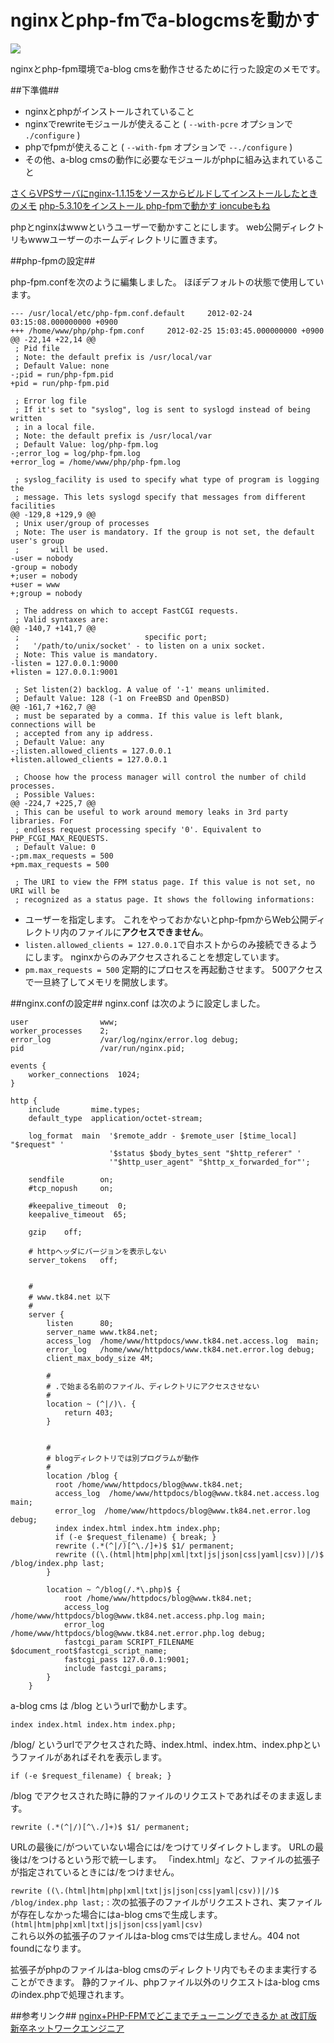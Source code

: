 # nginxとphp-fmでa-blogcmsを動かす

![](http://evernote.tk84.net/shard/s8/res/b7102304-d3de-4c1b-b2f6-181c9e6d123f/4f4b517c6606a.jpeg)

nginxとphp-fpm環境でa-blog cmsを動作させるために行った設定のメモです。

##下準備##
- nginxとphpがインストールされていること
- nginxでrewriteモジュールが使えること ( `--with-pcre` オプションで `./configure` )
- phpでfpmが使えること ( `--with-fpm` オプションで `--./configure` )
- その他、a-blog cmsの動作に必要なモジュールがphpに組み込まれていること

>
[さくらVPSサーバにnginx-1.1.15をソースからビルドしてインストールしたときのメモ](http://www.tk84.net/blog/%E3%81%95%E3%81%8F%E3%82%89VPS%E3%82%B5%E3%83%BC%E3%83%90%E3%81%ABnginx-1.1.15%E3%82%92%E3%82%BD%E3%83%BC%E3%82%B9%E3%81%8B%E3%82%89%E3%83%93%E3%83%AB%E3%83%89%E3%81%97%E3%81%A6%E3%82%A4%E3%83%B3%E3%82%B9%E3%83%88%E3%83%BC%E3%83%AB%E3%81%97%E3%81%9F%E3%81%A8%E3%81%8D%E3%81%AE%E3%83%A1%E3%83%A2/)
[php-5.3.10をインストール php-fpmで動かす ioncubeもね](http://www.tk84.net/blog/php-5.3.10%E3%82%92%E3%82%A4%E3%83%B3%E3%82%B9%E3%83%88%E3%83%BC%E3%83%AB%20php-fpm%E3%81%A7%E5%8B%95%E3%81%8B%E3%81%99%20ioncube%E3%82%82%E3%81%AD/)

phpとnginxはwwwというユーザーで動かすことにします。
web公開ディレクトリもwwwユーザーのホームディレクトリに置きます。

##php-fpmの設定##

php-fpm.confを次のように編集しました。
ほぼデフォルトの状態で使用しています。

    --- /usr/local/etc/php-fpm.conf.default     2012-02-24 03:15:08.000000000 +0900
    +++ /home/www/php/php-fpm.conf     2012-02-25 15:03:45.000000000 +0900
    @@ -22,14 +22,14 @@
     ; Pid file
     ; Note: the default prefix is /usr/local/var
     ; Default Value: none
    -;pid = run/php-fpm.pid
    +pid = run/php-fpm.pid
    
     ; Error log file
     ; If it's set to "syslog", log is sent to syslogd instead of being written
     ; in a local file.
     ; Note: the default prefix is /usr/local/var
     ; Default Value: log/php-fpm.log
    -;error_log = log/php-fpm.log
    +error_log = /home/www/php/php-fpm.log
    
     ; syslog_facility is used to specify what type of program is logging the
     ; message. This lets syslogd specify that messages from different facilities
    @@ -129,8 +129,9 @@
     ; Unix user/group of processes
     ; Note: The user is mandatory. If the group is not set, the default user's group
     ;       will be used.
    -user = nobody
    -group = nobody
    +;user = nobody
    +user = www
    +;group = nobody
    
     ; The address on which to accept FastCGI requests.
     ; Valid syntaxes are:
    @@ -140,7 +141,7 @@
     ;                            specific port;
     ;   '/path/to/unix/socket' - to listen on a unix socket.
     ; Note: This value is mandatory.
    -listen = 127.0.0.1:9000
    +listen = 127.0.0.1:9001
    
     ; Set listen(2) backlog. A value of '-1' means unlimited.
     ; Default Value: 128 (-1 on FreeBSD and OpenBSD)
    @@ -161,7 +162,7 @@
     ; must be separated by a comma. If this value is left blank, connections will be
     ; accepted from any ip address.
     ; Default Value: any
    -;listen.allowed_clients = 127.0.0.1
    +listen.allowed_clients = 127.0.0.1
    
     ; Choose how the process manager will control the number of child processes.
     ; Possible Values:
    @@ -224,7 +225,7 @@
     ; This can be useful to work around memory leaks in 3rd party libraries. For
     ; endless request processing specify '0'. Equivalent to PHP_FCGI_MAX_REQUESTS.
     ; Default Value: 0
    -;pm.max_requests = 500
    +pm.max_requests = 500
    
     ; The URI to view the FPM status page. If this value is not set, no URI will be
     ; recognized as a status page. It shows the following informations:

- ユーザーを指定します。 
  これをやっておかないとphp-fpmからWeb公開ディレクトリ内のファイルに**アクセスできません**。
- `listen.allowed_clients = 127.0.0.1`で自ホストからのみ接続できるようにします。 
  nginxからのみアクセスされることを想定しています。
- `pm.max_requests = 500` 
  定期的にプロセスを再起動させます。 
  500アクセスで一旦終了してメモリを開放します。




##nginx.confの設定##
nginx.conf は次のように設定しました。

    user                www;
    worker_processes    2;
    error_log           /var/log/nginx/error.log debug;
    pid                 /var/run/nginx.pid;

    events {
        worker_connections  1024;
    }

    http {
        include       mime.types;
        default_type  application/octet-stream;

        log_format  main  '$remote_addr - $remote_user [$time_local] "$request" '
                          '$status $body_bytes_sent "$http_referer" '
                          '"$http_user_agent" "$http_x_forwarded_for"';

        sendfile        on;
        #tcp_nopush     on;

        #keepalive_timeout  0;
        keepalive_timeout  65;

        gzip    off;

        # httpヘッダにバージョンを表示しない
        server_tokens   off;


        #
        # www.tk84.net 以下
        #
        server {
            listen      80;
            server_name www.tk84.net;
            access_log  /home/www/httpdocs/www.tk84.net.access.log  main;
            error_log   /home/www/httpdocs/www.tk84.net.error.log debug;
            client_max_body_size 4M;

            #
            # .で始まる名前のファイル、ディレクトリにアクセスさせない
            #
            location ~ (^|/)\. {
                return 403;
            }


            #
            # blogディレクトリでは別プログラムが動作
            #
            location /blog {
              root /home/www/httpdocs/blog@www.tk84.net;
              access_log  /home/www/httpdocs/blog@www.tk84.net.access.log main;
              error_log  /home/www/httpdocs/blog@www.tk84.net.error.log debug;
              index index.html index.htm index.php;
              if (-e $request_filename) { break; }
              rewrite (.*(^|/)[^\./]+)$ $1/ permanent;
              rewrite ((\.(html|htm|php|xml|txt|js|json|css|yaml|csv))|/)$ /blog/index.php last;
            }

            location ~ ^/blog(/.*\.php)$ {
                root /home/www/httpdocs/blog@www.tk84.net;
                access_log  /home/www/httpdocs/blog@www.tk84.net.access.php.log main;
                error_log  /home/www/httpdocs/blog@www.tk84.net.error.php.log debug;
                fastcgi_param SCRIPT_FILENAME $document_root$fastcgi_script_name;
                fastcgi_pass 127.0.0.1:9001;
                include fastcgi_params;
            }
        }


a-blog cms は /blog というurlで動かします。

`index index.html index.htm index.php;`

/blog/ というurlでアクセスされた時、index.html、index.htm、index.phpというファイルがあればそれを表示します。

`if (-e $request_filename) { break; }`

/blog でアクセスされた時に静的ファイルのリクエストであればそのまま返します。 

`rewrite (.*(^|/)[^\./]+)$ $1/ permanent;`

URLの最後に/がついていない場合には/をつけてリダイレクトします。 
URLの最後は/をつけるという形で統一します。 
「index.html」など、ファイルの拡張子が指定されているときには/をつけません。

`rewrite ((\.(html|htm|php|xml|txt|js|json|css|yaml|csv))|/)$ /blog/index.php last;`
:
次の拡張子のファイルがリクエストされ、実ファイルが存在しなかった場合にはa-blog cmsで生成します。   
`(html|htm|php|xml|txt|js|json|css|yaml|csv) `  
これら以外の拡張子のファイルはa-blog cmsでは生成しません。404 not foundになります。

拡張子がphpのファイルはa-blog cmsのディレクトリ内でもそのまま実行することができます。
静的ファイル、phpファイル以外のリクエストはa-blog cmsのindex.phpで処理されます。




##参考リンク##
[nginx+PHP-FPMでどこまでチューニングできるか at 改訂版 新卒ネットワークエンジニア](http://blog.kubox.info/?p=175)

